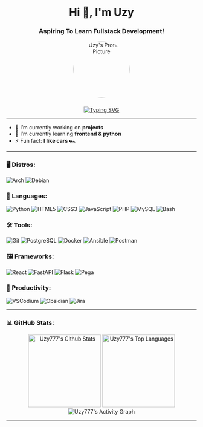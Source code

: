 <h1 align="center">Hi 👋, I'm Uzy</h1>
<h3 align="center">Aspiring To Learn Fullstack Development!</h3>

<p align="center">
  <img src="https://avatars.githubusercontent.com/uzy777" alt="Uzy's Profile Picture" width="150" style="border-radius: 50%; margin-bottom: 10px;" />
</p>

<!--
<p align="center">
  <a href="https://github.com/uzy777?tab=repositories">
    <img src="https://img.shields.io/github/followers/uzy777?style=social" alt="Followers" />
  </a>
  <a href="https://github.com/uzy777">
    <img src="https://komarev.com/ghpvc/?username=uzy777&color=blue" alt="Profile Views" />
  </a>
</p>
--->



<div align="center">
  <a href="http://images.fanpop.com/images/image_uploads/Giant-Cookie-Wallpaper-cookies-161511_1024_768.jpg" target="_blank">
    <img src="https://readme-typing-svg.herokuapp.com?font=+Space+Mono+&pause=1000&color=539BF5&center=true&repeat=false&width=435&lines=Hello+want+a+cookie................%3F;here+%F0%9F%8D%AA" alt="Typing SVG">
  </a>
</div>


---

- 🔭 I’m currently working on **projects**
- 🌱 I’m currently learning **frontend & python**
- ⚡ Fun fact: **I like cars 🏎️**

<!-- https://simpleicons.org/ -->
---
<h3 align="left">🖥️ Distros:</h3>
<p align="left">
  <img src="https://img.shields.io/badge/-Arch-1793D1?style=for-the-badge&logo=archlinux&logoColor=white" alt="Arch" />
  <img src="https://img.shields.io/badge/-Debian-D70A53?style=for-the-badge&logo=debian&logoColor=white" alt="Debian" />
</p>

<h3 align="left">🤖 Languages:</h3>
<p align="left">
  <img src="https://img.shields.io/badge/-Python-3776AB?style=for-the-badge&logo=python&logoColor=white" alt="Python" />
  <img src="https://img.shields.io/badge/-HTML5-E34F26?style=for-the-badge&logo=html5&logoColor=white" alt="HTML5" />
  <img src="https://img.shields.io/badge/-CSS3-1572B6?style=for-the-badge&logo=css3&logoColor=white" alt="CSS3" />
  <img src="https://img.shields.io/badge/-JavaScript-F7DF1E?style=for-the-badge&logo=javascript&logoColor=black" alt="JavaScript" />
  <img src="https://img.shields.io/badge/-PHP-777BB4?style=for-the-badge&logo=php&logoColor=white" alt="PHP" />
  <img src="https://img.shields.io/badge/-MySQL-4479A1?style=for-the-badge&logo=mysql&logoColor=white" alt="MySQL" />
  <img src="https://img.shields.io/badge/-Bash-4EAA25?style=for-the-badge&logo=gnu-bash&logoColor=white" alt="Bash" />
</p>

<h3 align="left">🛠️ Tools:</h3>
<p align="left">
  <img src="https://img.shields.io/badge/-Git-F05032?style=for-the-badge&logo=git&logoColor=white" alt="Git" />
  <img src="https://img.shields.io/badge/-PostgreSQL-336791?style=for-the-badge&logo=postgresql&logoColor=white" alt="PostgreSQL" />
  <img src="https://img.shields.io/badge/-Docker-2496ED?style=for-the-badge&logo=docker&logoColor=white" alt="Docker" />
  <img src="https://img.shields.io/badge/-Ansible-EE0000?style=for-the-badge&logo=ansible&logoColor=white" alt="Ansible" />
  <img src="https://img.shields.io/badge/-Postman-FF6C37?style=for-the-badge&logo=postman&logoColor=white" alt="Postman" />
</p>

<h3 align="left">🖼️ Frameworks:</h3>
<p align="left">
  <img src="https://img.shields.io/badge/-ReactJs-61DAFB?style=for-the-badge&logo=react&logoColor=black" alt="React" />
  <img src="https://img.shields.io/badge/-FastAPI-009688?style=for-the-badge&logo=fastapi&logoColor=white" alt="FastAPI" />
  <img src="https://img.shields.io/badge/-Flask-000000?style=for-the-badge&logo=flask&logoColor=white" alt="Flask" />
  <img src="https://img.shields.io/badge/-Pega-1F2555?style=for-the-badge&logo=gunicorn&logoColor=white" alt="Pega" />
</p>

<h3 align="left">🚀 Productivity:</h3>
<p align="left">
  <img src="https://img.shields.io/badge/-VSCodium-2F80ED?style=for-the-badge&logo=vscodium&logoColor=white" alt="VSCodium" />
  <img src="https://img.shields.io/badge/-Obsidian-7C3AED?style=for-the-badge&logo=obsidian&logoColor=white" alt="Obsidian" />
  <img src="https://img.shields.io/badge/-Jira-0052CC?style=for-the-badge&logo=jira&logoColor=white" alt="Jira" />
</p>


  
---

<h3 align="left">📊 GitHub Stats:</h3>
<div align="center">
  <img alt="Uzy777's Github Stats" src="https://github-readme-stats.vercel.app/api/?username=Uzy777&show_icons=true&include_all_commits=true&count_private=true&theme=github_dark&hide_border=true&bg_color=0D1117&title_color=539BF5&icon_color=539BF5" height="192px"/>
  <img alt="Uzy777's Top Languages" src="https://github-readme-stats.vercel.app/api/top-langs/?username=Uzy777&langs_count=8&layout=compact&theme=github_dark&hide_border=true&bg_color=0D1117&title_color=539BF5&icon_color=539BF5&hide=Jupyter%20Notebook,Roff" height="192px"/>
  <img alt="Uzy777's Activity Graph" src="https://github-readme-activity-graph.vercel.app/graph/?username=Uzy777&bg_color=0D1117&color=539BF5&line=539BF5&point=FFFFFF&hide_border=true" />
</div>


<!--
---

<h3 align="left">💬 Connect with me:</h3>
<p align="left">
  <a href="https://discord.com/users/Uzy7" target="_blank"><img align="center" src="https://www.vectorlogo.zone/logos/discord/discord-tile.svg" alt="Discord" height="30" width="30" /></a>
</p>
-->

---

<!-- Easter Egg -->
<div style="visibility: hidden; height: 0; overflow: hidden;">
  <a href="https://bit.ly/3BlS71b" target="_blank" rel="noopener noreferrer">Congratulations! You found me!</a>
</div>

